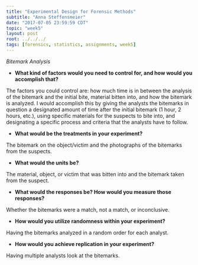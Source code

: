 ```yaml
---
title: "Experimental Design for Forensic Methods"
subtitle: "Anna Steffensmeier"
date: "2017-07-05 23:59:59 CDT"
topic: "week5"
layout: post
root: ../../../
tags: [forensics, statistics, assignments, week5]
---
```



*Bitemark Analysis*

- **What kind of factors would you need to control for, and how would you accomplish that?**

The factors you could control are: how much time is in between the analysis of the bitemark and the initial bite, material bitten into, and how the bitemark is analyzed. I would accomplish this by giving the analysts the bitemarks in question a designated amount of time after the initial bitemark (1 hour, 2 hours, etc.), using specific materials for the suspects to bite into, and designating a specific process and criteria that the analysts have to follow.

- **What would be the treatments in your experiment?**

The bitemark on the object/victim and the photographs of the bitemarks from the suspects.

- **What would the units be?**

The material, object, or victim that was bitten into and the bitemark taken from the suspect.

- **What would the responses be? How would you measure those responses?**

Whether the bitemarks were a match, not a match, or inconclusive.

- **How would you utilize randomness within your experiment?**

Having the bitemarks analyzed in a random order for each analyst. 

- **How would you achieve replication in your experiment?**

 Having multiple analysts look at the bitemarks.
